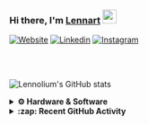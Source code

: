 ### Hi there, I'm [Lennart][website] <img src="https://media.giphy.com/media/hvRJCLFzcasrR4ia7z/giphy.gif" width="25px">

<!-- These are all placeholders until I'm a real professional :D -->
[![Website](https://img.shields.io/website?label=lennolium.dev&style=for-the-badge&url=https://github.com/Lennolium)](https://github.com/Lennolium)
[![Linkedin](https://img.shields.io/twitter/follow/abhisheknaiidu?color=0E76A8&label=%40Lennarthaack&logo=linkedin&logoColor=0e76a8&style=for-the-badge)](https://linkedin.com/in/lennarthaack)
[![Instagram](https://img.shields.io/twitter/follow/kuketzblog?color=e23f5d&label=%40Lennarthaack&logo=instagram&style=for-the-badge)](https://www.instagram.com/lennarthaack/)

<br>
<br>

![Lennolium's GitHub stats](https://github-readme-stats.vercel.app/api?username=lennolium&show_icons=true&theme=radical&count_private=true)


<details>	
  <br />
  <summary><b>⚙️ Hardware & Software</b></summary>
  	<ul>
  	    <li><b>OS:</b> MacOS 11.6.5, Windows 10 Pro 21H2, Ubuntu 21.10, Qubes 4.1.0</li>
	    <li><b>Desktop: </b> Alienware X51 R3 (i7)</li>
      <li><b>Laptop: </b> Apple MacBook Pro 13', Mid 2014 (i5)</li>
  	    <li><b>Browser: </b> Safari & Brave</li>
	    <li><b>Code Editor:</b> IntelliJ, PyCharm & VSCode</li>
	    <li><b>To Stay Updated:</b> Dev.to, Linkedin, Schneier on Security and Kuketzblog.</li>
	</ul>	
</details>


<details>
    <br />
  <summary><b>:zap: Recent GitHub Activity</b></summary>

<!--START_SECTION:activity-->
1. 📣 Released [v.1.0.2](https://github.com/Lennolium/PrivacyShield/discussions/6#discussion-3925989) in [Lennolium/PrivacyShield](https://github.com/Lennolium/PrivacyShield)
2. 🗣 Commented on [#6](https://github.com/Lennolium/PrivacyShield/discussions/6#discussioncomment-2472698) in [Lennolium/PrivacyShield](https://github.com/Lennolium/PrivacyShield)
3. 📣 Released [v.1.0.1](https://github.com/Lennolium/PrivacyShield/discussions/6#discussion-3925989) in [Lennolium/PrivacyShield](https://github.com/Lennolium/PrivacyShield)
4. 📣 Released [v.1.0.0](https://github.com/Lennolium/PrivacyShield/discussions/6#discussion-3925989) in [Lennolium/PrivacyShield](https://github.com/Lennolium/PrivacyShield)
5. 📝 Created [README.md](https://github.com/Lennolium/Lennolium/blob/main/README.md) in [Lennolium/Lennolium](https://github.com/Lennolium/PrivacyShield)
<!--END_SECTION:activity-->

</details>


[website]: https://github.com/Lennolium
[linkedin]: https://linkedin.com/in/lennarthaack
[instagram]: https://instagram.com/lennarthaack

<!-- Credits for this awesome README.md go to JoeMatt. Thanks for your great work! -->
